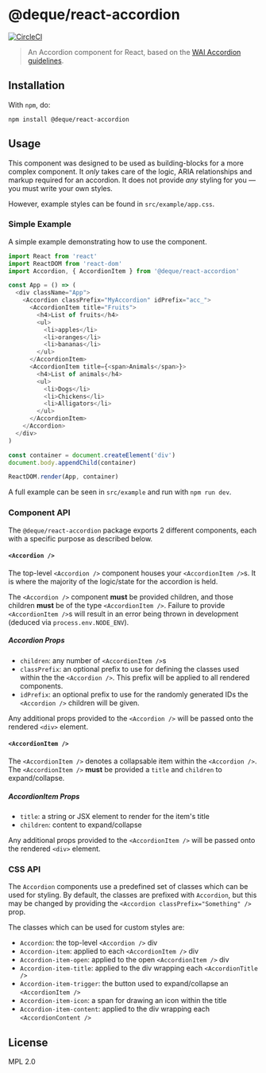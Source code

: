 # @deque/react-accordion

[![CircleCI](https://circleci.com/gh/dequelabs/react-accordion.svg?style=svg&circle-token=74120e2187dd217faaaaf9b1180d252f5bed4f03)](https://circleci.com/gh/dequelabs/react-accordion)

> An Accordion component for React, based on the [WAI Accordion guidelines](https://www.w3.org/TR/wai-aria-practices/#accordion).

## Installation

With `npm`, do:

```
npm install @deque/react-accordion
```

## Usage

This component was designed to be used as building-blocks for a more complex component. It _only_ takes care of the logic, ARIA relationships and markup required for an accordion. It does not provide _any_ styling for you &mdash; you must write your own styles.

However, example styles can be found in `src/example/app.css`.

### Simple Example

A simple example demonstrating how to use the component.

```js
import React from 'react'
import ReactDOM from 'react-dom'
import Accordion, { AccordionItem } from '@deque/react-accordion'

const App = () => (
  <div className="App">
    <Accordion classPrefix="MyAccordion" idPrefix="acc_">
      <AccordionItem title="Fruits">
        <h4>List of fruits</h4>
        <ul>
          <li>apples</li>
          <li>oranges</li>
          <li>bananas</li>
        </ul>
      </AccordionItem>
      <AccordionItem title={<span>Animals</span>}>
        <h4>List of animals</h4>
        <ul>
          <li>Dogs</li>
          <li>Chickens</li>
          <li>Alligators</li>
        </ul>
      </AccordionItem>
    </Accordion>
  </div>
)

const container = document.createElement('div')
document.body.appendChild(container)

ReactDOM.render(App, container)
```

A full example can be seen in `src/example` and run with `npm run dev`.

### Component API

The `@deque/react-accordion` package exports 2 different components, each with a specific purpose as described below.

#### `<Accordion />`

The top-level `<Accordion />` component houses your `<AccordionItem />`s. It is where the majority of the logic/state for the accordion is held.

The `<Accordion />` component **must** be provided children, and those children **must** be of the type `<AccordionItem />`. Failure to provide `<AccordionItem />`s will result in an error being thrown in development (deduced via `process.env.NODE_ENV`).

##### Accordion Props

- `children`: any number of `<AccordionItem />`s
- `classPrefix`: an optional prefix to use for defining the classes used within the the `<Accordion />`. This prefix will be applied to all rendered components.
- `idPrefix`: an optional prefix to use for the randomly generated IDs the `<Accordion />` children will be given.

Any additional props provided to the `<Accordion />` will be passed onto the rendered `<div>` element.

#### `<AccordionItem />`

The `<AccordionItem />` denotes a collapsable item within the `<Accordion />`. The `<AccordionItem />` **must** be provided a `title` and `children` to expand/collapse.

##### AccordionItem Props

- `title`: a string or JSX element to render for the item's title
- `children`: content to expand/collapse

Any additional props provided to the `<AccordionItem />` will be passed onto the rendered `<div>` element.

### CSS API

The `Accordion` components use a predefined set of classes which can be used for styling. By default, the classes are prefixed with `Accordion`, but this may be changed by providing the `<Accordion classPrefix="Something" />` prop.

The classes which can be used for custom styles are:

- `Accordion`: the top-level `<Accordion />` div
- `Accordion-item`: applied to each `<AccordionItem />` div
- `Accordion-item-open`: applied to the open `<AccordionItem />` div
- `Accordion-item-title`: applied to the div wrapping each `<AccordionTitle />`
- `Accordion-item-trigger`: the button used to expand/collapse an `<AccordionItem />`
- `Accordion-item-icon`: a span for drawing an icon within the title
- `Accordion-item-content`: applied to the div wrapping each `<AccordionContent />`

## License

MPL 2.0
